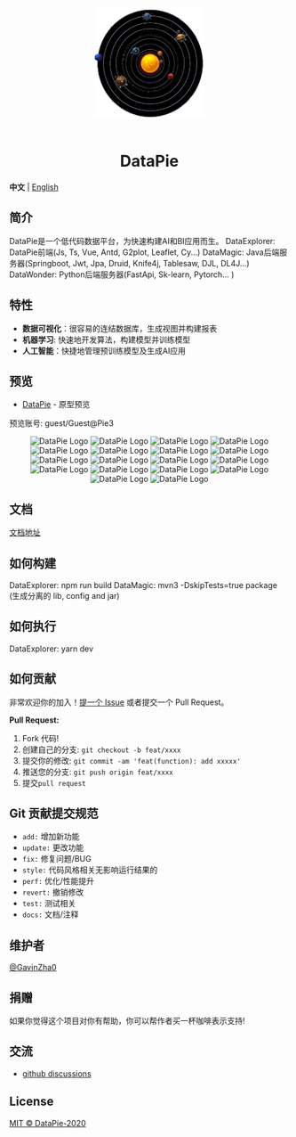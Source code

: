 <div align="center"> <a href="https://github.com/GavinZha0/DataPie"> <img alt="DataPie Logo" width="200" height="200" src="/public/resource/img/solar.png"> </a> <br> <br>

<h1>DataPie</h1>
</div>

**中文** | [English](./README.md)

## 简介

DataPie是一个低代码数据平台，为快速构建AI和BI应用而生。
DataExplorer: DataPie前端(Js, Ts, Vue, Antd, G2plot, Leaflet, Cy...)
DataMagic: Java后端服务器(Springboot, Jwt, Jpa, Druid, Knife4j, Tablesaw, DJL, DL4J...)
DataWonder: Python后端服务器(FastApi, Sk-learn, Pytorch... )

## 特性

- **数据可视化**：很容易的连结数据库，生成视图并构建报表
- **机器学习**: 快速地开发算法，构建模型并训练模型
- **人工智能**：快捷地管理预训练模型及生成AI应用

## 预览

- [DataPie](http://ec2-18-189-195-0.us-east-2.compute.amazonaws.com:3721/) - 原型预览

预览账号: guest/Guest@Pie3

<p align="center">
    <img alt="DataPie Logo" width="30%" src="/public/resource/img/login.png">
    <img alt="DataPie Logo" width="30%" src="/public/resource/img/home.png">
    <img alt="DataPie Logo" width="30%" src="/public/resource/img/dashboard.png">
    <img alt="DataPie Logo" width="30%" src="/public/resource/img/vis-dataset.png">
    <img alt="DataPie Logo" width="30%" src="/public/resource/img/vis-dataview1.png">
    <img alt="DataPie Logo" width="30%" src="/public/resource/img/vis-dataview2.png">
    <img alt="DataPie Logo" width="30%" src="/public/resource/img/vis-dataview3.png">
    <img alt="DataPie Logo" width="30%" src="/public/resource/img/vis-report.png">
    <img alt="DataPie Logo" width="30%" src="/public/resource/img/source-datasource.png">
    <img alt="DataPie Logo" width="30%" src="/public/resource/img/source-import.png">
    <img alt="DataPie Logo" width="30%" src="/public/resource/img/admin-user.png">
    <img alt="DataPie Logo" width="30%" src="/public/resource/img/admin-role.png">
    <img alt="DataPie Logo" width="30%" src="/public/resource/img/admin-menu.png">
    <img alt="DataPie Logo" width="30%" src="/public/resource/img/admin-param.png">
    <img alt="DataPie Logo" width="30%" src="/public/resource/img/admin-org.png">
    <img alt="DataPie Logo" width="30%" src="/public/resource/img/admin-center.png">
    <img alt="DataPie Logo" width="30%" src="/public/resource/img/monitor-druid.png">
    <img alt="DataPie Logo" width="30%" src="/public/resource/img/monitor-knife4j.png">
</p>

## 文档

[文档地址](https://github.com/GavinZha0/DataPie/)

## 如何构建
DataExplorer: npm run build
DataMagic: mvn3 -DskipTests=true package (生成分离的 lib, config and jar)

## 如何执行
DataExplorer: yarn dev

## 如何贡献

非常欢迎你的加入！[提一个 Issue](https://github.com/GavinZha0/DataPie/issues/new/choose) 或者提交一个 Pull Request。

**Pull Request:**

1. Fork 代码!
2. 创建自己的分支: `git checkout -b feat/xxxx`
3. 提交你的修改: `git commit -am 'feat(function): add xxxxx'`
4. 推送您的分支: `git push origin feat/xxxx`
5. 提交`pull request`

## Git 贡献提交规范

  - `add:` 增加新功能
  - `update:` 更改功能
  - `fix:` 修复问题/BUG
  - `style:` 代码风格相关无影响运行结果的
  - `perf:` 优化/性能提升
  - `revert:` 撤销修改
  - `test:` 测试相关
  - `docs:` 文档/注释

## 维护者

[@GavinZha0](https://github.com/GavinZha0)

## 捐赠

如果你觉得这个项目对你有帮助，你可以帮作者买一杯咖啡表示支持!

## 交流

- [github discussions](https://github.com/GavinZha0/DataPie/discussions)

## License

[MIT © DataPie-2020](./LICENSE)

